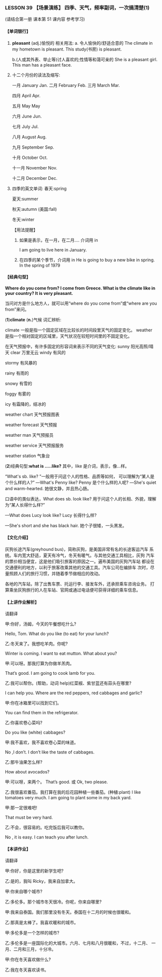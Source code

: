 ### LESSON 39 【场景演练】 四季、天气，频率副词，一次搞清楚(1)

(请结合第一册 课本第 51 课内容 参考学习) 

#### 【单词银行】

1. **pleasant** (adj.)愉悦的 相关用法:
   a. 令人愉快的/舒适合意的
   The climate in my hometown is pleasant. This study(书房) is pleasant.

   b.(人或其外表、举止等)讨人喜欢的;性情等和蔼可亲的 She is a pleasant girl.
   This man has a pleasant face.

2. 十二个月份的读法及缩写: 

   一月 January Jan.
   二月 February Feb.
   三月 March Mar.

   四月 April Apr. 

   五月 May May 

   六月 June Jun. 

   七月 July Jul. 

   八月 August Aug. 

   九月 September Sep.

   十月 October Oct. 

   十一月 November Nov. 

   十二月 December Dec.

3. 四季的英文单词:
   春天:spring 

   夏天:summer 

   秋天:autumn (美国:fall)

   冬天:winter

   【用法提醒】
   1. 如果是表示，在一月，在二月.... 介词用 in 

      I am going to live here in January.

   2. 在四季的某个季节，介词用 in
      He is going to buy a new bike in spring. In the spring of 1979

#### 【经典句型】

**Where do you come from? I come from Greece. What is the climate like in your country? It is very pleasant.**

当问对方是什么地方人，就可以用“where do you come from”或“where are you from”来问。

(**1**)**climate** (**n.**)气候 词汇辨析:

climate 一般是指一个固定区域在比较长的时间段里天气的固定变化。 weather 是指一个相对固定的区域里，天气状况在较短时间里的不固定变化。

在天气预报中，有许多固定的形容词来表示不同的天气变化: sunny 阳光高照/晴天
clear 万里无云
windy 有风的

stormy 有风暴的 

rainy 有雨的 

snowy 有雪的 

foggy 有雾的

icy 有霜降的，结冰的 

weather chart 天气预报图表 

weather forecast 天气预报 

weather man 天气预报员 

weather service 天气预报服务 

weather station 气象台

(**2**)经典句型:**what is .....like?** 其中，like 是介词，表示，像...样。

“What's sb. like? ”一般用于问这个人的性格、品质等如何， 可以理解为“某人是个什么样的人?”
—What's Penny like? Penny 是个什么样的人呢?
—She's quiet and warm-hearted. 她很文静，并且热心肠。

口语中的类似表达，What does sb. look like? 用于问这个人的长相、外貌，理解为“某人长得什么样?”

—What does Lucy look like? Lucy 长得什么样?

—She's short and she has black hair. 她个子很矮，一头黑发。

#### 【文化介绍】

灰狗长途汽车(greyhound bus)，简称灰狗，是美国非常有名的长途客运汽车 系统。车内宽大舒适，夏天有冷气，冬天有暖气。与其他交通工具相比，灰狗 汽车的票价相当便宜，这是他们吸引旅客的原因之一。遍布美国的灰狗汽车站 都设在交通便利的地方，以利于旅客改乘其他的交通工具。汽车公司在编排车 次时，尽量照顾人们的旅行习惯，并随着季节做相应的改动。

各地的汽车站，除了出售车票、托运行李、接发车外，还承担乘车咨询业务。 打算乘坐灰狗旅行的人在车站、官网或通过电话便可获得详细的乘车信息。

#### 【上讲作业解析】 

请翻译

甲:你好，汤姆，今天的午餐想吃什么?

Hello, Tom. What do you like (to eat) for your lunch?

乙:冬天来了。我想吃羊肉。你呢?

Winter is coming. I want to eat mutton. What about you?

甲:可以呀。那我打算为你做羊羔肉。

That’s good. I am going to cook lamb for you.

乙:我可以帮你。(帮助，动词 help)红菜椒、紫甘蓝还有蒜头在哪里? 

I can help you. Where are the red peppers, red cabbages and garlic?

甲:你在冰箱里可以找到它们。

You can find them in the refrigerator.

乙:你喜欢卷心菜吗?

Do you like (white) cabbages?

甲:我不喜欢，我不喜欢卷心菜的味道。

No ,I don’t. I don’t like the taste of cabbages.

乙:那牛油果怎么样?

How about avocados?

甲:可以呀，来两个。
 That’s good. 或 Ok, two please.

乙:我很喜欢番茄。我打算在我的后花园种植一些番茄。(种植:plant) I like tomatoes very much. I am going to plant some in my back yard.

甲:那一定很难吧!

That must be very hard.

乙:不会，很容易的。吃完饭后我可以教你。

No , it is easy. I can teach you after lunch.

#### 【本讲作业】

请翻译

甲:你好，你是这里的新学生吧?

乙:是的，我叫 Ricky，我来自加拿大。

甲:你来自哪个城市?

乙:多伦多。那个城市冬天很冷。你呢，你来自哪里?

甲:我来自泰国。我们那里没有冬天。泰国在十二月的时候也很暖和。

乙:那真是太棒了。我喜欢暖和的城市。

甲:多伦多是一个怎样的城市?

乙:多伦多是一座国际化的大城市。六月、七月和八月很暖和，不过，十二月、 一月、二月和三月，十分冷。

甲:你在冬天喜欢做什么?

乙:我在冬天喜欢读书。